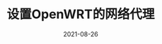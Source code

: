 ---
title: "设置OpenWRT的网络代理"
linkTitle: "代理"
weight: 2000
date: 2021-08-26
description: >
  介绍在 OpenWRT 下进行网络代理
---